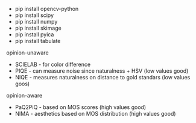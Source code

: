- pip install opencv-python
- pip install scipy
- pip install numpy
- pip install skimage
- pip install pyica
- pip install tabulate

opinion-unaware
- SCIELAB - for color difference
- PIQE - can measure noise since naturalness + HSV (low values good)
- NIQE - measures naturalness on distance to gold standars (low values goos)

opinion-aware
- PaQ2PiQ - based on MOS scores (high values good)
- NIMA - aesthetics based on MOS distribution (high values good)
